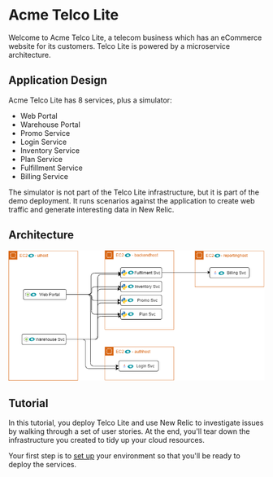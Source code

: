 # Acme Telco Lite

Welcome to Acme Telco Lite, a telecom business which has an eCommerce website for its customers. Telco Lite is powered by a microservice architecture.

## Application Design

Acme Telco Lite has 8 services, plus a simulator:

* Web Portal
* Warehouse Portal
* Promo Service
* Login Service
* Inventory Service
* Plan Service
* Fulfillment Service
* Billing Service

The simulator is not part of the Telco Lite infrastructure, but it is part of the demo deployment. It runs scenarios against the application to create web traffic and generate interesting data in New Relic.

## Architecture

![Acme Telco Lite architecture diagram](imgs/acme.png)

## Tutorial

In this tutorial, you deploy Telco Lite and use New Relic to investigate issues by walking through a set of user stories. At the end, you'll tear down the infrastructure you created to tidy up your cloud resources.

Your first step is to [set up](prereqs.md) your environment so that you'll be ready to deploy the services.